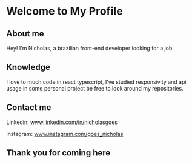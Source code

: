 # Welcome to My Profile

## About me

Hey! I'm Nicholas, a brazilian front-end developer looking for a job.

## Knowledge

I love to much code in react typescript, I've studied responsivity and api usage in some personal project be free to look around my repositories.

## Contact me

Linkedin: www.linkedin.com/in/nicholasgoes

instagram: www.instagram.com/goes_nicholas

## Thank you for coming here
